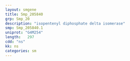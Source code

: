 ```yaml
---
layout: smgene
title: Smp_205840
grp: Smp_20
description: "isopentenyl diphosphate delta isomerase"
smp: Smp_205840.1
uniprot: "G4M254"
length:   297
cdd: "ns"
kk: ns
categories: sm
---
```

